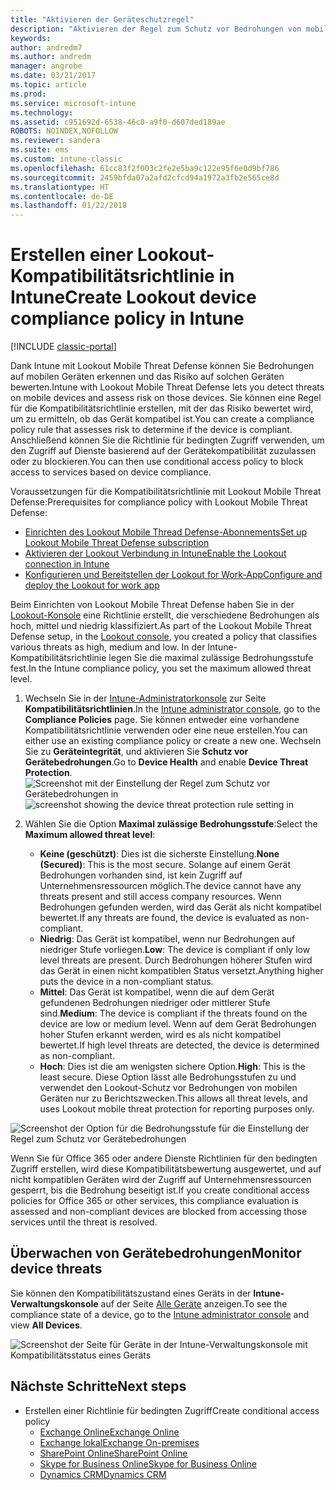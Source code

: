 ```yaml
---
title: "Aktivieren der Geräteschutzregel"
description: "Aktivieren der Regel zum Schutz vor Bedrohungen von mobilen Geräten in der Gerätekompatibilitätsrichtlinie."
keywords: 
author: andredm7
ms.author: andredm
manager: angrobe
ms.date: 03/21/2017
ms.topic: article
ms.prod: 
ms.service: microsoft-intune
ms.technology: 
ms.assetid: c951692d-6538-46c0-a9f0-d607ded189ae
ROBOTS: NOINDEX,NOFOLLOW
ms.reviewer: sandera
ms.suite: ems
ms.custom: intune-classic
ms.openlocfilehash: 61cc83f2f003c2fe2e5ba9c122e95f6e0d9bf786
ms.sourcegitcommit: 2459bfda07a2afd2cfcd94a1972a3fb2e565ce8d
ms.translationtype: HT
ms.contentlocale: de-DE
ms.lasthandoff: 01/22/2018
---
```

# <a name="create-lookout-device-compliance-policy-in-intune"></a><span data-ttu-id="61c96-103">Erstellen einer Lookout-Kompatibilitätsrichtlinie in Intune</span><span class="sxs-lookup"><span data-stu-id="61c96-103">Create Lookout device compliance policy in Intune</span></span>

[!INCLUDE [classic-portal](../includes/classic-portal.md)]

<span data-ttu-id="61c96-104">Dank Intune mit Lookout Mobile Threat Defense können Sie Bedrohungen auf mobilen Geräten erkennen und das Risiko auf solchen Geräten bewerten.</span><span class="sxs-lookup"><span data-stu-id="61c96-104">Intune with Lookout Mobile Threat Defense lets you detect threats on mobile devices and assess risk on those devices.</span></span> <span data-ttu-id="61c96-105">Sie können eine Regel für die Kompatibilitätsrichtlinie erstellen, mit der das Risiko bewertet wird, um zu ermitteln, ob das Gerät kompatibel ist.</span><span class="sxs-lookup"><span data-stu-id="61c96-105">You can create a compliance policy rule that assesses risk to determine if the device is compliant.</span></span> <span data-ttu-id="61c96-106">Anschließend können Sie die Richtlinie für bedingten Zugriff verwenden, um den Zugriff auf Dienste basierend auf der Gerätekompatibilität zuzulassen oder zu blockieren.</span><span class="sxs-lookup"><span data-stu-id="61c96-106">You can then use conditional access policy to block access to services based on device compliance.</span></span>

<span data-ttu-id="61c96-107">Voraussetzungen für die Kompatibilitätsrichtlinie mit Lookout Mobile Threat Defense:</span><span class="sxs-lookup"><span data-stu-id="61c96-107">Prerequisites for compliance policy with Lookout Mobile Threat Defense:</span></span>

- [<span data-ttu-id="61c96-108">Einrichten des Lookout Mobile Thread Defense-Abonnements</span><span class="sxs-lookup"><span data-stu-id="61c96-108">Set up Lookout Mobile Threat Defense subscription</span></span>](setup-your-lookout-mtd-subscription.md)
- [<span data-ttu-id="61c96-109">Aktivieren der Lookout Verbindung in Intune</span><span class="sxs-lookup"><span data-stu-id="61c96-109">Enable the Lookout connection in Intune</span></span>](enable-lookout-mtd-connection.md)
- [<span data-ttu-id="61c96-110">Konfigurieren und Bereitstellen der Lookout for Work-App</span><span class="sxs-lookup"><span data-stu-id="61c96-110">Configure and deploy the Lookout for work app</span></span>](configure-deploy-lookout-for-work-app.md)

<span data-ttu-id="61c96-111">Beim Einrichten von Lookout Mobile Threat Defense haben Sie in der [Lookout-Konsole](https://aad.lookout.com) eine Richtlinie erstellt, die verschiedene Bedrohungen als hoch, mittel und niedrig klassifiziert.</span><span class="sxs-lookup"><span data-stu-id="61c96-111">As part of the Lookout Mobile Threat Defense setup, in the [Lookout console](https://aad.lookout.com), you created a policy that classifies various threats as high, medium and low.</span></span> <span data-ttu-id="61c96-112">In der Intune-Kompatibilitätsrichtlinie legen Sie die maximal zulässige Bedrohungsstufe fest.</span><span class="sxs-lookup"><span data-stu-id="61c96-112">In the Intune compliance policy, you set the maximum allowed threat level.</span></span>

1. <span data-ttu-id="61c96-113">Wechseln Sie in der [Intune-Administratorkonsole](https://manage.microsoft.com) zur Seite **Kompatibilitätsrichtlinien**.</span><span class="sxs-lookup"><span data-stu-id="61c96-113">In the [Intune administrator console](https://manage.microsoft.com), go to the **Compliance Policies** page.</span></span> <span data-ttu-id="61c96-114">Sie können entweder eine vorhandene Kompatibilitätsrichtlinie verwenden oder eine neue erstellen.</span><span class="sxs-lookup"><span data-stu-id="61c96-114">You can either use an existing compliance policy or create a new one.</span></span> <span data-ttu-id="61c96-115">Wechseln Sie zu **Geräteintegrität**, und aktivieren Sie **Schutz vor Gerätebedrohungen**.</span><span class="sxs-lookup"><span data-stu-id="61c96-115">Go to **Device Health** and enable **Device Threat Protection**.</span></span>
   <span data-ttu-id="61c96-116">![Screenshot mit der Einstellung der Regel zum Schutz vor Gerätebedrohungen in ](../media/mtp/mtp-compliance-policy-rule.png)</span><span class="sxs-lookup"><span data-stu-id="61c96-116">![screenshot showing the device threat protection rule setting in ](../media/mtp/mtp-compliance-policy-rule.png)</span></span>

2. <span data-ttu-id="61c96-117">Wählen Sie die Option **Maximal zulässige Bedrohungsstufe**:</span><span class="sxs-lookup"><span data-stu-id="61c96-117">Select the **Maximum allowed threat level**:</span></span>
   * <span data-ttu-id="61c96-118">**Keine (geschützt)**: Dies ist die sicherste Einstellung.</span><span class="sxs-lookup"><span data-stu-id="61c96-118">**None (Secured)**: This is the most secure.</span></span>  <span data-ttu-id="61c96-119">Solange auf einem Gerät Bedrohungen vorhanden sind, ist kein Zugriff auf Unternehmensressourcen möglich.</span><span class="sxs-lookup"><span data-stu-id="61c96-119">The device cannot have any threats present and still access company resources.</span></span>  <span data-ttu-id="61c96-120">Wenn Bedrohungen gefunden werden, wird das Gerät als nicht kompatibel bewertet.</span><span class="sxs-lookup"><span data-stu-id="61c96-120">If any threats are found, the device is evaluated as non-compliant.</span></span>  
   * <span data-ttu-id="61c96-121">**Niedrig**: Das Gerät ist kompatibel, wenn nur Bedrohungen auf niedriger Stufe vorliegen.</span><span class="sxs-lookup"><span data-stu-id="61c96-121">**Low**: The device is compliant if only low level threats are present.</span></span> <span data-ttu-id="61c96-122">Durch Bedrohungen höherer Stufen wird das Gerät in einen nicht kompatiblen Status versetzt.</span><span class="sxs-lookup"><span data-stu-id="61c96-122">Anything higher puts the device in a non-compliant status.</span></span>
   * <span data-ttu-id="61c96-123">**Mittel**: Das Gerät ist kompatibel, wenn die auf dem Gerät gefundenen Bedrohungen niedriger oder mittlerer Stufe sind.</span><span class="sxs-lookup"><span data-stu-id="61c96-123">**Medium**: The device is compliant if the threats found on the device are low or medium level.</span></span> <span data-ttu-id="61c96-124">Wenn auf dem Gerät Bedrohungen hoher Stufen erkannt werden, wird es als nicht kompatibel bewertet.</span><span class="sxs-lookup"><span data-stu-id="61c96-124">If high level threats are detected, the device is determined as non-compliant.</span></span>
   * <span data-ttu-id="61c96-125">**Hoch**: Dies ist die am wenigsten sichere Option.</span><span class="sxs-lookup"><span data-stu-id="61c96-125">**High**: This is the least secure.</span></span> <span data-ttu-id="61c96-126">Diese Option lässt alle Bedrohungsstufen zu und verwendet den Lookout-Schutz vor Bedrohungen von mobilen Geräten nur zu Berichtszwecken.</span><span class="sxs-lookup"><span data-stu-id="61c96-126">This allows all threat levels, and uses Lookout mobile threat protection for reporting purposes only.</span></span>

![Screenshot der Option für die Bedrohungsstufe für die Einstellung der Regel zum Schutz vor Gerätebedrohungen](../media/mtp/mtp-compliance-policy-setting.png)

<span data-ttu-id="61c96-128">Wenn Sie für Office 365 oder andere Dienste Richtlinien für den bedingten Zugriff erstellen, wird diese Kompatibilitätsbewertung ausgewertet, und auf nicht kompatiblen Geräten wird der Zugriff auf Unternehmensressourcen gesperrt, bis die Bedrohung beseitigt ist.</span><span class="sxs-lookup"><span data-stu-id="61c96-128">If you create conditional access policies for Office 365 or other services, this compliance evaluation is assessed and non-compliant devices are blocked from accessing those services until the threat is resolved.</span></span>

## <a name="monitor-device-threats"></a><span data-ttu-id="61c96-129">Überwachen von Gerätebedrohungen</span><span class="sxs-lookup"><span data-stu-id="61c96-129">Monitor device threats</span></span>
<span data-ttu-id="61c96-130">Sie können den Kompatibilitätszustand eines Geräts in der **Intune-Verwaltungskonsole** auf der Seite [Alle Geräte](https://manage.microsoft.com) anzeigen.</span><span class="sxs-lookup"><span data-stu-id="61c96-130">To see the compliance state of a device, go to the [Intune administrator console](https://manage.microsoft.com) and view **All Devices**.</span></span>

![Screenshot der Seite für Geräte in der Intune-Verwaltungskonsole mit Kompatibilitätsstatus eines Geräts](../media/mtp/mtp-device-status-intune-console.png)

## <a name="next-steps"></a><span data-ttu-id="61c96-132">Nächste Schritte</span><span class="sxs-lookup"><span data-stu-id="61c96-132">Next steps</span></span>
* <span data-ttu-id="61c96-133">Erstellen einer Richtlinie für bedingten Zugriff</span><span class="sxs-lookup"><span data-stu-id="61c96-133">Create conditional access policy</span></span>
  * [<span data-ttu-id="61c96-134">Exchange Online</span><span class="sxs-lookup"><span data-stu-id="61c96-134">Exchange Online</span></span>](restrict-access-to-exchange-online-with-microsoft-intune.md)
  * [<span data-ttu-id="61c96-135">Exchange lokal</span><span class="sxs-lookup"><span data-stu-id="61c96-135">Exchange On-premises</span></span>](restrict-access-to-exchange-onpremises-with-microsoft-intune.md)
  * [<span data-ttu-id="61c96-136">SharePoint Online</span><span class="sxs-lookup"><span data-stu-id="61c96-136">SharePoint Online</span></span>](restrict-access-to-sharepoint-online-with-microsoft-intune.md)
  * [<span data-ttu-id="61c96-137">Skype for Business Online</span><span class="sxs-lookup"><span data-stu-id="61c96-137">Skype for Business Online</span></span>](restrict-access-to-skype-for-business-online-with-microsoft-intune.md)
  * [<span data-ttu-id="61c96-138">Dynamics CRM</span><span class="sxs-lookup"><span data-stu-id="61c96-138">Dynamics CRM</span></span>](restrict-access-to-dynamics-crm-online-with-microsoft-intune.md)
